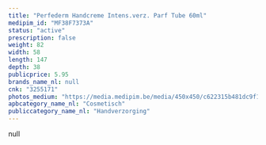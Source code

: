 ```yaml
---
title: "Perfederm Handcreme Intens.verz. Parf Tube 60ml"
medipim_id: "MF38F7373A"
status: "active"
prescription: false
weight: 82
width: 58
length: 147
depth: 38
publicprice: 5.95
brands_name_nl: null
cnk: "3255171"
photos_medium: "https://media.medipim.be/media/450x450/c622315b481dc9f156e0447b140ab64cba3c20bf.jpg"
apbcategory_name_nl: "Cosmetisch"
publiccategory_name_nl: "Handverzorging"
---
```

null
